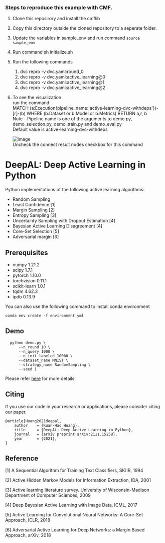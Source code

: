 ### Steps to reproduce this example with CMF.
1. Clone this reposirory and install the cmflib 
2. Copy this directory outside the cloned repository to a seperate folder.
3. Update the variables in sample_env and run command `source sample_env`
4. Run command sh initialize.sh
5. Run the following commands 
    1. dvc repro -v dvc.yaml:round_0
    2. dvc repro -v dvc.yaml:active_learning@0
    3. dvc repro -v dvc.yaml:active_learning@1
    4. dvc repro -v dvc.yaml:active_learning@2
6. To see the visualization <br>
    run the command:<br>
    MATCH (a:Execution{pipeline_name:'active-learning-dvc-withdeps'})-[r]-(b) WHERE (b:Dataset or b:Model or b:Metrics) RETURN a,r, b 
    <br> Note - Pipeline name is one of the arguments to demo.py, demo_selection.py, demo_train.py and demo_eval.py
     <br> Default value is active-learning-dvc-withdeps
    
    ![image](https://user-images.githubusercontent.com/82071576/177053003-0a5b5045-9108-40b5-9996-86f9ce5e8def.png)
    <br> Uncheck the connect result nodes checkbox for this command


# DeepAL: Deep Active Learning in Python

Python implementations of the following active learning algorithms:

- Random Sampling
- Least Confidence [1]
- Margin Sampling [2]
- Entropy Sampling [3]
- Uncertainty Sampling with Dropout Estimation [4]
- Bayesian Active Learning Disagreement [4]
- Core-Set Selection [5]
- Adversarial margin [6]

## Prerequisites 

- numpy            1.21.2
- scipy            1.7.1
- pytorch          1.10.0
- torchvision      0.11.1
- scikit-learn     1.0.1
- tqdm             4.62.3
- ipdb             0.13.9

You can also use the following command to install conda environment

```
conda env create -f environment.yml
```

## Demo 

```
  python demo.py \
      --n_round 10 \
      --n_query 1000 \
      --n_init_labeled 10000 \
      --dataset_name MNIST \
      --strategy_name RandomSampling \
      --seed 1
```

Please refer [here](https://arxiv.org/abs/2111.15258) for more details.

## Citing

If you use our code in your research or applications, please consider citing our paper.

```
@article{Huang2021deepal,
    author    = {Kuan-Hao Huang},
    title     = {DeepAL: Deep Active Learning in Python},
    journal   = {arXiv preprint arXiv:2111.15258},
    year      = {2021},
}
```

## Reference

[1] A Sequential Algorithm for Training Text Classifiers, SIGIR, 1994

[2] Active Hidden Markov Models for Information Extraction, IDA, 2001

[3] Active learning literature survey. University of Wisconsin-Madison Department of Computer Sciences, 2009

[4] Deep Bayesian Active Learning with Image Data, ICML, 2017

[5] Active Learning for Convolutional Neural Networks: A Core-Set Approach, ICLR, 2018

[6] Adversarial Active Learning for Deep Networks: a Margin Based Approach, arXiv, 2018






